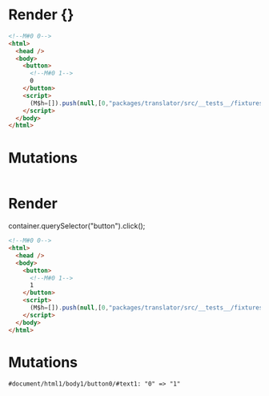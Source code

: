 # Render {}
```html
<!--M#0 0-->
<html>
  <head />
  <body>
    <button>
      <!--M#0 1-->
      0
    </button>
    <script>
      (M$h=[]).push(null,[0,"packages/translator/src/__tests__/fixtures/basic-handler-refless/template.marko_0",])
    </script>
  </body>
</html>
```

# Mutations
```

```


# Render 
container.querySelector("button").click();

```html
<!--M#0 0-->
<html>
  <head />
  <body>
    <button>
      <!--M#0 1-->
      1
    </button>
    <script>
      (M$h=[]).push(null,[0,"packages/translator/src/__tests__/fixtures/basic-handler-refless/template.marko_0",])
    </script>
  </body>
</html>
```

# Mutations
```
#document/html1/body1/button0/#text1: "0" => "1"
```